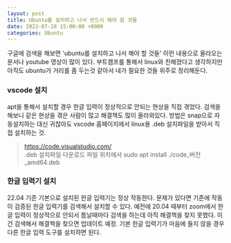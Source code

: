 ```yaml
---
layout: post
title: Ubuntu를 설치하고 나서 반드시 해야 할 것들
date: 2022-07-28 15:00:00 +0900
categories: Ubuntu
---
```

구글에 검색을 해보면 'ubuntu를 설치하고 나서 해야 할 것들' 이런 내용으로 올라오는 문서나 youtube 영상이 많이 있다. 부트캠프를 통해서 linux와 친해졌다고 생각하지만 아직도 ubuntu가 거리를 좀 두는것 같아서 내가 필요한 것들 위주로 정리해둔다.

### vscode 설치
apt을 통해서 설치할 경우 한글 입력이 정상적으로 안되는 현상을 직접 겪었다. 검색을 해보니 같은 현상을 겪은 사람이 많고 해결책도 많이 올라와있다. 방법은 snap으로 자동설치하는 대신 귀찮아도 vscode 홈페이지에서 linux용 .deb 설치파일을 받아서 직접 설치하는 것.
> https://code.visualstudio.com/    
> .deb 설치파일 다운로드
> 파일 위치에서 sudo apt install ./code_버전_amd64.deb

### 한글 입력기 설치
22.04 기준 기본으로 설치된 한글 입력기는 정상 작동한다. 문제가 있다면 기존에 작동이 검증된 한글 입력기를 검색해서 설치할 수 있다. 예전에 20.04 때부터 zoom에서 한글 입력이 정상적으로 안되서 틈날때마다 검색을 하는데 아직 해결책을 찾지 못했다. 이건 검색해서 해결책을 찾으면 업데이트 예정. 기본 한글 입력기가 마음에 들지 않을 경우 다른 한글 입력 도구를 설치하면 된다. 


